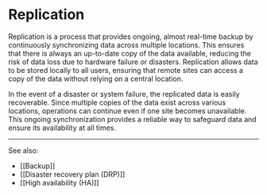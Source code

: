 
# Replication

Replication is a process that provides ongoing, almost real-time backup by continuously synchronizing data across multiple locations. This ensures that there is always an up-to-date copy of the data available, reducing the risk of data loss due to hardware failure or disasters. Replication allows data to be stored locally to all users, ensuring that remote sites can access a copy of the data without relying on a central location.

In the event of a disaster or system failure, the replicated data is easily recoverable. Since multiple copies of the data exist across various locations, operations can continue even if one site becomes unavailable. This ongoing synchronization provides a reliable way to safeguard data and ensure its availability at all times.

---

See also:

- [[Backup]]
- [[Disaster recovery plan (DRP)]]
- [[High availability (HA)]]